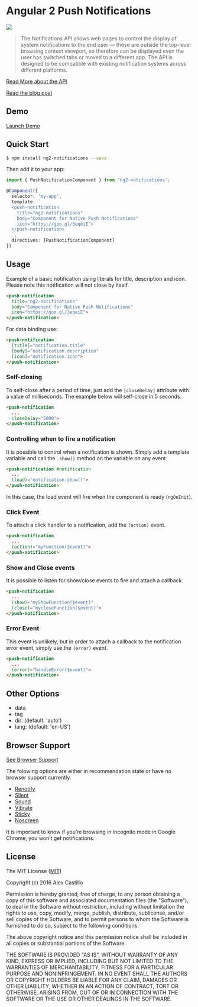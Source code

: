 # Angular 2 Push Notifications

[![](./src/public/img/demo.gif)]()

> The Notifications API allows web pages to control the display of system notifications to the end user — these are outside the top-level browsing context viewport, so therefore can be displayed even the user has switched tabs or moved to a different app. The API is designed to be compatible with existing notification systems across different platforms.

[Read More about the API](https://developer.mozilla.org/en-US/docs/Web/API/Notifications_API)

[Read the blog post](http://www.castillo.io/blog/2016/4/14/push-notifications-with-angular-2)

## Demo

[Launch Demo](http://embed.plnkr.co/cHFcMsvL8lGX9Pnm4UVl/)

## Quick Start

```bash
$ npm install ng2-notifications --save
```

Then add it to your app:

``` ts
import { PushNotificationComponent } from 'ng2-notifications';

@Component({
  selector: 'my-app',
  template: `
  <push-notification 
    title="ng2-notifications"
    body="Component for Native Push Notifications"
    icon="https://goo.gl/3eqeiE">
  </push-notification>
  `,
  directives: [PushNotificationComponent]
})
```

## Usage

Example of a basic notification using literals for title, description and icon.
Please note this notification will not close by itself.

``` html
<push-notification 
  title="ng2-notifications"
  body="Component for Native Push Notifications"
  icon="https://goo.gl/3eqeiE">
</push-notification>
```

For data binding use:

``` html
<push-notification 
  [title]="notification.title"
  [body]="notification.description"
  [icon]="notification.icon">
</push-notification>
```

### Self-closing

To self-close after a period of time, just add the `[closeDelay]` attribute with a value of milliseconds. The example below will self-close in 5 seconds.

``` html
<push-notification 
  ...
  closeDelay="5000">
</push-notification>
```

### Controlling when to fire a notification

It is possible to control when a notification is shown. 
Simply add a template variable and call the `.show()` method on the variable on any event.

``` html
<push-notification #notification
  ...
  (load)="notification.show()">
</push-notification>
```

In this case, the load event will fire when the component is ready (`ngOnInit`).

### Click Event

To attach a click handler to a notification, add the `(action)` event.

``` html
<push-notification 
  ...
  (action)="myFunction($event)">
</push-notification>
```

### Show and Close events

It is possible to listen for show/close events to fire and attach a callback.

``` html
<push-notification 
  ...
  (show)="myShowFunction($event)"
  (close)="mycloseFunction($event)">
</push-notification>
```

### Error Event

This event is unlikely, but in order to attach a callback to the notification error event, simply use the `(error)` event.

``` html
<push-notification 
  ...
  (error)="handleError($event)">
</push-notification>
```

## Other Options

* data
* tag
* dir: (default: 'auto')
* lang: (default: 'en-US')

## Browser Support

[See Browser Support](http://caniuse.com/#feat=notifications)

The folowing options are either in recommendation state or have no browser support currently.

* [Renotify](https://developer.mozilla.org/en-US/docs/Web/API/notification/renotify)
* [Silent](https://developer.mozilla.org/en-US/docs/Web/API/notification/silent)
* [Sound](https://developer.mozilla.org/en-US/docs/Web/API/notification/silent)
* [Vibrate](https://developer.mozilla.org/en-US/docs/Web/API/notification/vibrate)
* [Sticky](https://developer.mozilla.org/en-US/docs/Web/API/notification/sticky)
* [Noscreen](https://developer.mozilla.org/en-US/docs/Web/API/notification/noscreen)

It is important to know if you’re browsing in incognito mode in Google Chrome, you won’t get notifications.

## License

The MIT License ([MIT](/LICENSE))

Copyright (c) 2016 Alex Castillo

Permission is hereby granted, free of charge, to any person obtaining a copy
of this software and associated documentation files (the "Software"), to deal
in the Software without restriction, including without limitation the rights
to use, copy, modify, merge, publish, distribute, sublicense, and/or sell
copies of the Software, and to permit persons to whom the Software is
furnished to do so, subject to the following conditions:

The above copyright notice and this permission notice shall be included in
all copies or substantial portions of the Software.

THE SOFTWARE IS PROVIDED "AS IS", WITHOUT WARRANTY OF ANY KIND, EXPRESS OR
IMPLIED, INCLUDING BUT NOT LIMITED TO THE WARRANTIES OF MERCHANTABILITY,
FITNESS FOR A PARTICULAR PURPOSE AND NONINFRINGEMENT. IN NO EVENT SHALL THE
AUTHORS OR COPYRIGHT HOLDERS BE LIABLE FOR ANY CLAIM, DAMAGES OR OTHER
LIABILITY, WHETHER IN AN ACTION OF CONTRACT, TORT OR OTHERWISE, ARISING FROM,
OUT OF OR IN CONNECTION WITH THE SOFTWARE OR THE USE OR OTHER DEALINGS IN
THE SOFTWARE.

